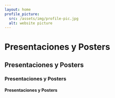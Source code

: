 ```yaml
---
layout: home
profile_picture:
  src: /assets/img/profile-pic.jpg
  alt: website picture
---
```


# Presentaciones y Posters
## Presentaciones y Posters
### Presentaciones y Posters
#### Presentaciones y Posters